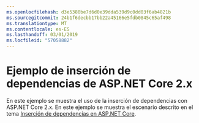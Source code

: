 ```yaml
---
ms.openlocfilehash: d3e5380be7d6d0e39dda539d9c0dd03f6ab4821b
ms.sourcegitcommit: 24b1f6decbb17bb22a45166e5fdb0845c65af498
ms.translationtype: MT
ms.contentlocale: es-ES
ms.lasthandoff: 03/01/2019
ms.locfileid: "57058882"
---
```

# <a name="aspnet-core-dependency-injection-2x-sample"></a>Ejemplo de inserción de dependencias de ASP.NET Core 2.x

En este ejemplo se muestra el uso de la inserción de dependencias con ASP.NET Core 2.x. En este ejemplo se muestra el escenario descrito en el tema [Inserción de dependencias en ASP.NET Core](https://docs.microsoft.com/aspnet/core/fundamentals/dependency-injection).

